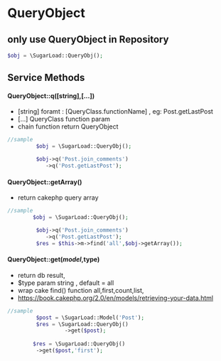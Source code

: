 # QueryObject


## only use QueryObject in Repository
```php
$obj = \SugarLoad::QueryObj();
```

## Service Methods
#### QueryObject::q([string],[...])
* [string] foramt : [QueryClass.functionName] , eg: Post.getLastPost
* [...]  QueryClass function param 
* chain function return QueryObject
```php
//sample
         $obj = \SugarLoad::QueryObj();

         $obj->q('Post.join_comments')
            ->q('Post.getLastPost');
```

#### QueryObject::getArray()
* return cakephp query array
```php
//sample
        $obj = \SugarLoad::QueryObj();

         $obj->q('Post.join_comments')
            ->q('Post.getLastPost');
         $res = $this->m->find('all',$obj->getArray());
```
#### QueryObject::get($model,$type)
* return db result,
* $type param string , default = all 
* wrap cake find() function all,first,count,list,
* https://book.cakephp.org/2.0/en/models/retrieving-your-data.html

```php
//sample
         $post = \SugarLoad::Model('Post');
         $res = \SugarLoad::QueryObj()
                  ->get($post);
                  
        $res = \SugarLoad::QueryObj()
         ->get($post,'first');
```

       
